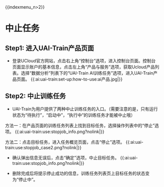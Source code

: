 {{indexmenu_n>2}}

# 中止任务

## Step1: 进入UAI-Train产品页面

-  登录UCloud官方网站，点击右上角“控制台”选项，进入控制台页面。控制台页面显示账户的基本信息，点击左上角“产品与服务”选项，获取Ucloud产品列表。选择“数据分析”列表下的“UAI-Train AI训练任务”选项，进入UAI-Train产品页面。
{{:ai:uai-train:set-up:how-to-use:ai产品.jpg|}}

## Step2: 中止训练任务

- UAI-Train为用户提供了两种中止训练任务的入口。（需要注意的是，只有运行状态为“待执行”，“启动中”，“执行中”的训练任务才能被中止哦）

方法一：在产品页面的训练任务列表上找到目标任务，选择操作列表中的“停止”选项。
{{:ai:uai-train:use:stopjob_info.png?nolink|}}

方法二：点击目标任务，进入任务概览页面，点击“停止”选项。
{{:ai:uai-train:use:stopjob_case2.png?nolink|}}

- 确认弹出信息无误后，点击“确定”选项，中止目标任务。
{{:ai:uai-train:use:stopjob_info.png?nolink|}}

- 删除完成后将提示停止成功的信息，训练任务列表页上目标任务的状态变为“停止中”。
